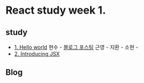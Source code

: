 # React study week 1.

## study

- [1. Hello world](https://ko.reactjs.org/docs/hello-world.html)
 현수 - [블로그 포스팅](https://fe-hyunsu.github.io/react-study-01)
 근영 - 
 지환 -
 소현 - 
- [2. Introducing JSX](https://ko.reactjs.org/docs/introducing-jsx.html)

## Blog


